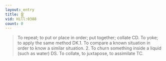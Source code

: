 ```yaml
---
layout: entry
title: སྒྲེ་
vid: Hill:0388
count: 0
---
```

> To repeat; to put or place in order; put together; collate CD\. To yoke; to apply the same method DK\.1\. To compare a known situation in order to know a similar situation\. 2\. To churn something inside a liquid (such as water) DS\. To collate, to juxtapose, to assimilate TC\.


